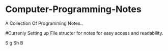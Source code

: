 # Computer-Programming-Notes
A Collection Of Programming Notes..

#Currenly Setting up File structer for notes for easy access and readability.

S
g 
 Sh
B

